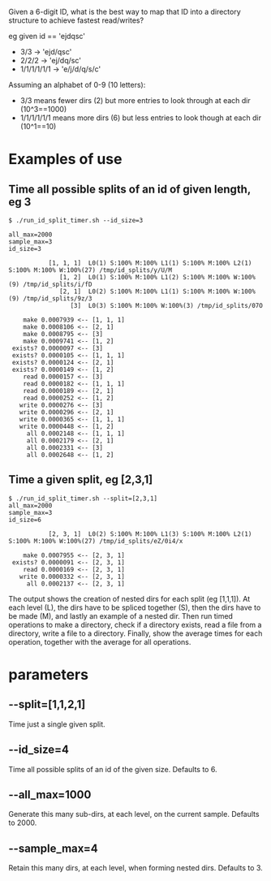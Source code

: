 
Given a 6-digit ID, what is the best way to map that ID
into a directory structure to achieve fastest read/writes?

eg given id == 'ejdqsc'

* 3/3   -> 'ejd/qsc'
* 2/2/2 -> 'ej/dq/sc'
* 1/1/1/1/1/1 -> 'e/j/d/q/s/c'

Assuming an alphabet of 0-9 (10 letters):

* 3/3 means fewer dirs (2) but more entries to look through at each dir (10^3==1000)
* 1/1/1/1/1/1 means more dirs (6) but less entries to look though at each dir (10^1==10)

# Examples of use
## Time all possible splits of an id of given length, eg 3
```
$ ./run_id_split_timer.sh --id_size=3

all_max=2000
sample_max=3
id_size=3

           [1, 1, 1]  L0(1) S:100% M:100% L1(1) S:100% M:100% L2(1) S:100% M:100% W:100%(27) /tmp/id_splits/y/U/M
              [1, 2]  L0(1) S:100% M:100% L1(2) S:100% M:100% W:100%(9) /tmp/id_splits/i/fD
              [2, 1]  L0(2) S:100% M:100% L1(1) S:100% M:100% W:100%(9) /tmp/id_splits/9z/3
                 [3]  L0(3) S:100% M:100% W:100%(3) /tmp/id_splits/07O

    make 0.0007939 <-- [1, 1, 1]
    make 0.0008106 <-- [2, 1]
    make 0.0008795 <-- [3]
    make 0.0009741 <-- [1, 2]
 exists? 0.0000097 <-- [3]
 exists? 0.0000105 <-- [1, 1, 1]
 exists? 0.0000124 <-- [2, 1]
 exists? 0.0000149 <-- [1, 2]
    read 0.0000157 <-- [3]
    read 0.0000182 <-- [1, 1, 1]
    read 0.0000189 <-- [2, 1]
    read 0.0000252 <-- [1, 2]
   write 0.0000276 <-- [3]
   write 0.0000296 <-- [2, 1]
   write 0.0000365 <-- [1, 1, 1]
   write 0.0000448 <-- [1, 2]
     all 0.0002148 <-- [1, 1, 1]
     all 0.0002179 <-- [2, 1]
     all 0.0002331 <-- [3]
     all 0.0002648 <-- [1, 2]
```

## Time a given split, eg [2,3,1]
```
$ ./run_id_split_timer.sh --split=[2,3,1]
all_max=2000
sample_max=3
id_size=6

           [2, 3, 1]  L0(2) S:100% M:100% L1(3) S:100% M:100% L2(1) S:100% M:100% W:100%(27) /tmp/id_splits/eZ/0i4/x

    make 0.0007955 <-- [2, 3, 1]
 exists? 0.0000091 <-- [2, 3, 1]
    read 0.0000169 <-- [2, 3, 1]
   write 0.0000332 <-- [2, 3, 1]
     all 0.0002137 <-- [2, 3, 1]

```

The output shows the creation of nested dirs for each split (eg [1,1,1]).
At each level (L), the dirs have to be spliced together (S),
then the dirs have to be made (M), and lastly an example of a nested dir.
Then run timed operations to make a directory, check if a directory exists,
read a file from a directory, write a file to a directory.
Finally, show the average times for each operation, together with the average
for all operations.

# parameters
## --split=[1,1,2,1]
Time just a single given split.

## --id_size=4
Time all possible splits of an id of the given size.
Defaults to 6.

## --all_max=1000
Generate this many sub-dirs, at each level, on the current sample.
Defaults to 2000.

## --sample_max=4
Retain this many dirs, at each level, when forming nested dirs.
Defaults to 3.


